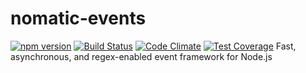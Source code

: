 # nomatic-events #
[![npm version](https://img.shields.io/npm/v/nomatic-events.svg)](https://www.npmjs.com/package/nomatic-events) [![Build Status](https://travis-ci.org/bdfoster/nomatic-events.svg?branch=master)](https://travis-ci.org/bdfoster/nomatic-events) [![Code Climate](https://codeclimate.com/github/bdfoster/nomatic-events/badges/gpa.svg)](https://codeclimate.com/github/bdfoster/nomatic-events) [![Test Coverage](https://codeclimate.com/github/bdfoster/nomatic-events/badges/coverage.svg)](https://codeclimate.com/github/bdfoster/nomatic-events/coverage)
Fast, asynchronous, and regex-enabled event framework for Node.js


